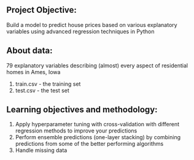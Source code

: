 ## Project Objective:
Build a model to predict house prices based on various explanatory variables using advanced regression techniques in Python

## About data:
79 explanatory variables describing (almost) every aspect of residential homes in Ames, Iowa
1. train.csv - the training set
2. test.csv - the test set

## Learning objectives and methodology:
1. Apply hyperparameter tuning with cross-validation with different regression methods to improve your predictions
2. Perform ensemble predictions (one-layer stacking) by combining predictions from some of the better performing algorithms
3. Handle missing data  
